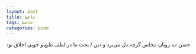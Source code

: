 ```yaml
---
layout: post
title: حافظ
tags: حافظ
categories: poem
---
```


حسن مه رویان مجلس گرچه دل می‌برد و دین / بحث ما در لطف طبع و خوبی اخلاق بود